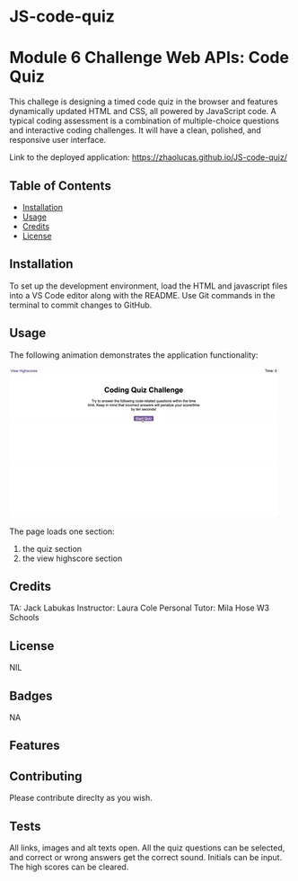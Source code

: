 # JS-code-quiz

# Module 6 Challenge Web APIs: Code Quiz

This challege is designing a timed code quiz in the browser and features dynamically updated HTML and CSS, all powered by JavaScript code. A typical coding assessment is a combination of multiple-choice questions and interactive coding challenges. 
It will have a clean, polished, and responsive user interface. 

Link to the deployed application: https://zhaolucas.github.io/JS-code-quiz/

## Table of Contents

* [Installation](#installation)
* [Usage](#usage)
* [Credits](#credits)
* [License](#license)

## Installation

To set up the development environment, load the HTML and javascript files into a VS Code editor along with the README. Use Git commands in the terminal to commit changes to GitHub.

## Usage 

The following animation demonstrates the application functionality:

![Animation of code quiz. Presses button to start quiz. Clicks the button for the answer to each question, displays if answer was correct or incorrect. Quiz finishes and displays high scores. User adds their initials, then clears their initials and starts over.](</08-web-apis-challenge-demo.gif>)

The page loads one section: 
1) the quiz section 
2) the view highscore section 

## Credits

TA: Jack Labukas
Instructor: Laura Cole
Personal Tutor: Mila Hose 
W3 Schools

## License

NIL 

## Badges

NA 

## Features

## Contributing

Please contribute direclty as you wish. 

## Tests

All links, images and alt texts open. All the quiz questions can be selected, and correct or wrong answers get the correct sound. Initials can be input. The high scores can be cleared. 
